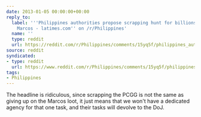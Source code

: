 ```yaml
---
date: 2013-01-05 00:00:00+00:00
reply_to:
  label: '''Philippines authorities propose scrapping hunt for billions looted by
    Marcos - latimes.com'' on /r/Philippines'
  name: ''
  type: reddit
  url: https://reddit.com/r/Philippines/comments/15yq5f/philippines_authorities_propose_scrapping_hunt/
source: reddit
syndicated:
- type: reddit
  url: https://www.reddit.com/r/Philippines/comments/15yq5f/philippines_authorities_propose_scrapping_hunt/c7r9fjt/
tags:
- Philippines
---
```


The headline is ridiculous, since scrapping the PCGG is not the same as giving up on the Marcos loot, it just means that we won't have a dedicated agency for that one task, and their tasks will devolve to the DoJ.

